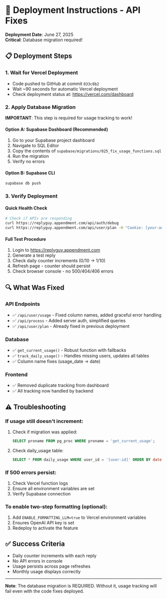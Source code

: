 # 🚀 Deployment Instructions - API Fixes

**Deployment Date**: June 27, 2025  
**Critical**: Database migration required!

## 📋 Deployment Steps

### 1. Wait for Vercel Deployment
- Code pushed to GitHub at commit `033c8b2`
- Wait ~90 seconds for automatic Vercel deployment
- Check deployment status at: https://vercel.com/dashboard

### 2. Apply Database Migration
**IMPORTANT**: This step is required for usage tracking to work!

#### Option A: Supabase Dashboard (Recommended)
1. Go to your Supabase project dashboard
2. Navigate to SQL Editor
3. Copy the contents of `supabase/migrations/025_fix_usage_functions.sql`
4. Run the migration
5. Verify no errors

#### Option B: Supabase CLI
```bash
supabase db push
```

### 3. Verify Deployment

#### Quick Health Check
```bash
# Check if APIs are responding
curl https://replyguy.appendment.com/api/auth/debug
curl https://replyguy.appendment.com/api/user/plan -H "Cookie: [your-auth-cookies]"
```

#### Full Test Procedure
1. Login to https://replyguy.appendment.com
2. Generate a test reply
3. Check daily counter increments (0/10 → 1/10)
4. Refresh page - counter should persist
5. Check browser console - no 500/404/406 errors

## 🔍 What Was Fixed

### API Endpoints
- ✅ `/api/user/usage` - Fixed column names, added graceful error handling
- ✅ `/api/process` - Added server auth, simplified queries
- ✅ `/api/user/plan` - Already fixed in previous deployment

### Database
- ✅ `get_current_usage()` - Robust function with fallbacks
- ✅ `track_daily_usage()` - Handles missing users, updates all tables
- ✅ Column name fixes (usage_date → date)

### Frontend
- ✅ Removed duplicate tracking from dashboard
- ✅ All tracking now handled by backend

## ⚠️ Troubleshooting

### If usage still doesn't increment:
1. Check if migration was applied:
   ```sql
   SELECT proname FROM pg_proc WHERE proname = 'get_current_usage';
   ```
2. Check daily_usage table:
   ```sql
   SELECT * FROM daily_usage WHERE user_id = '[user-id]' ORDER BY date DESC LIMIT 5;
   ```

### If 500 errors persist:
1. Check Vercel function logs
2. Ensure all environment variables are set
3. Verify Supabase connection

### To enable two-step formatting (optional):
1. Add `ENABLE_FORMATTING_LLM=true` to Vercel environment variables
2. Ensures OpenAI API key is set
3. Redeploy to activate the feature

## ✅ Success Criteria
- Daily counter increments with each reply
- No API errors in console
- Usage persists across page refreshes
- Monthly usage displays correctly

---

**Note**: The database migration is REQUIRED. Without it, usage tracking will fail even with the code fixes deployed.